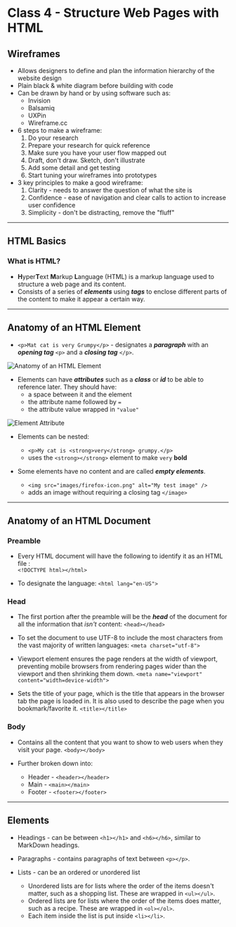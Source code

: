 # Class 4 - Structure Web Pages with HTML

## Wireframes

* Allows designers to define and plan the information hierarchy of the website design
* Plain black & white diagram before building with code
* Can be drawn by hand or by using software such as:
  * Invision
  * Balsamiq
  * UXPin
  * Wireframe.cc
* 6 steps to make a wireframe:
  1. Do your research
  2. Prepare your research for quick reference
  3. Make sure you have your user flow mapped out
  4. Draft, don't draw. Sketch, don't illustrate
  5. Add some detail and get testing
  6. Start tuning your wireframes into prototypes
* 3 key principles to make a good wireframe:
  1. Clarity - needs to answer the question of what the site is
  2. Confidence - ease of navigation and clear calls to action to increase user confidence
  3. Simplicity - don't be distracting, remove the "fluff"  

***

## HTML Basics

### What is HTML?

* **H**yper**T**ext **M**arkup **L**anguage (HTML) is a markup language used to structure a web page and its content.
* Consists of a series of ***elements*** using ***tags*** to enclose different parts of the content to make it appear a certain way.

***

## Anatomy of an HTML Element

* `<p>Mat cat is very Grumpy</p>` - designates a ***paragraph*** with an ***opening tag*** `<p>` and a ***closing tag*** `</p>`. 

![Anatomy of an HTML Element](https://developer.mozilla.org/en-US/docs/Learn/Getting_started_with_the_web/HTML_basics/grumpy-cat-small.png)

* Elements can have ***attributes*** such as a ***class*** or ***id*** to be able to reference later. They should have:
  * a space between it and the element
  * the attribute name followed by `=`
  * the attribute value wrapped in `"value"`

![Element Attribute](https://developer.mozilla.org/en-US/docs/Learn/Getting_started_with_the_web/HTML_basics/grumpy-cat-attribute-small.png)

* Elements can be nested:
  * `<p>My cat is <strong>very</strong> grumpy.</p>`
  * uses the `<strong></strong>` element to make `very` **bold**

* Some elements have no content and are called ***empty elements***.
  * `<img src="images/firefox-icon.png" alt="My test image" />`
  * adds an image without requiring a closing tag `</image>`

***  

## Anatomy of an HTML Document

### Preamble

* Every HTML document will have the following to identify it as an HTML file :  
`<!DOCTYPE html></html>`  

* To designate the language:
`<html lang="en-US">`

### Head

* The first portion after the preamble will be the ***head*** of the document for all the information that *isn't* content:
`<head></head>`

* To set the document to use UTF-8 to include the most characters from the vast majority of written languages:
`<meta charset="utf-8">`

* Viewport element ensures the page renders at the width of viewport, preventing mobile browsers from rendering pages wider than the viewport and then shrinking them down.
`<meta name="viewport" content="width=device-width">`

* Sets the title of your page, which is the title that appears in the browser tab the page is loaded in. It is also used to describe the page when you bookmark/favorite it.
`<title></title>`

### Body

* Contains all the content that you want to show to web users when they visit your page.
`<body></body>`

* Further broken down into:
  * Header - `<header></header>`
  * Main - `<main></main>`
  * Footer - `<footer></footer>`

***

## Elements

* Headings - can be between `<h1></h1>` and `<h6></h6>`, similar to MarkDown headings.

* Paragraphs - contains paragraphs of text between `<p></p>`.

* Lists - can be an ordered or unordered list
  * Unordered lists are for lists where the order of the items doesn't matter, such as a shopping list. These are wrapped in `<ul></ul>`.
  * Ordered lists are for lists where the order of the items does matter, such as a recipe. These are wrapped in `<ol></ol>`.
  * Each item inside the list is put inside `<li></li>`.
  